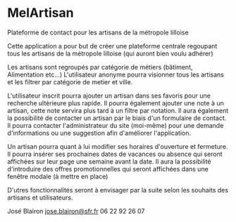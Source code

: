 # MelArtisan
Plateforme de contact pour les artisans de la métropole lilloise

Cette application a pour but de créer une plateforme centrale regoupant tous les artisans de la métropole lilloise
(qui auront bien voulu adhérer)

Les artisans sont regroupés par catégorie de métiers (bâtiment, Alimentation etc...)
L'utilisateur anonyme pourra visionner tous les artisans et les filtrer par catégorie de metier et ville.

L'utilisateur inscrit pourra ajouter un artisan dans ses favoris pour une recherche ultérieure plus rapide.
Il pourra également ajouter une note à un artisan, cette note servira plus tard à un filtre par notation.
Il aura également la possibilité de contacter un artisan par le biais d'un formulaire de contact.
Il pourra contacter l'administrateur du site (moi-même) pour une demande d'informations ou une suggestion afin d'améliorer l'application.

Un artisan pourra quant à lui modifier ses horaires d'ouverture et fermeture.
Il pourra insérer ses prochaines dates de vacances ou absence qui seront affichées sur leur page une semaine avant la date.
Il aura la possibilité d'introduire des offres promotionnelles qui seront affichées dans une fenêtre modale (à mettre en place)

D'utres fonctionnalités seront à envisager par la suite selon les souhaits des artisans et utilisateurs.

José Blairon
jose.blairon@sfr.fr
06 22 92 26 07
